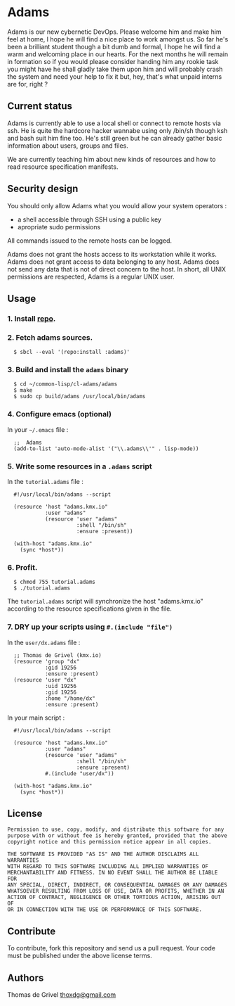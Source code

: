 Adams
=====

Adams is our new cybernetic DevOps. Please welcome him and make him feel
at home, I hope he will find a nice place to work amongst us. So far he's
been a brilliant student though a bit dumb and formal, I hope he will find
a warm and welcoming place in our hearts.
For the next months he will remain in formation so if you would please
consider handing him any rookie task you might have he shall gladly take
them upon him and will probably crash the system and need your help to fix it
but, hey, that's what unpaid interns are for, right ?


Current status
--------------

Adams is currently able to use a local shell or connect to remote hosts via
ssh.
He is quite the hardcore hacker wannabe using only /bin/sh though ksh and
bash suit him fine too.
He's still green but he can already gather basic information about users,
groups and files.

We are currently teaching him about new kinds of resources and how to read
resource specification manifests.


Security design
---------------

You should only allow Adams what you would allow your system operators :
  - a shell accessible through SSH using a public key
  - apropriate sudo permissions

All commands issued to the remote hosts can be logged.

Adams does not grant the hosts access to its workstation while it works.
Adams does not grant access to data belonging to any host.
Adams does not send any data that is not of direct concern to the host.
In short, all UNIX permissions are respected, Adams is a regular UNIX user.


Usage
-----


### 1. Install [repo](https://github.com/common-lisp-repo/repo).


### 2. Fetch adams sources.

``` shell
  $ sbcl --eval '(repo:install :adams)'
```


### 3. Build and install the `adams` binary

``` shell
  $ cd ~/common-lisp/cl-adams/adams
  $ make
  $ sudo cp build/adams /usr/local/bin/adams
```


### 4. Configure emacs (optional)

In your `~/.emacs` file :
``` emacs-lisp
  ;;  Adams
  (add-to-list 'auto-mode-alist '("\\.adams\\'" . lisp-mode))
```


### 5. Write some resources in a `.adams` script

In the `tutorial.adams` file :
``` common-lisp
  #!/usr/local/bin/adams --script

  (resource 'host "adams.kmx.io"
            :user "adams"
            (resource 'user "adams"
                      :shell "/bin/sh"
                      :ensure :present))

  (with-host "adams.kmx.io"
    (sync *host*))
```


### 6. Profit.

``` shell
  $ chmod 755 tutorial.adams
  $ ./tutorial.adams
```

The `tutorial.adams` script will synchronize the host "adams.kmx.io"
according to the resource specifications given in the file.


### 7. DRY up your scripts using `#.(include "file")`

In the `user/dx.adams` file :
``` common-lisp
  ;; Thomas de Grivel (kmx.io)
  (resource 'group "dx"
            :gid 19256
            :ensure :present)
  (resource 'user "dx"
            :uid 19256
            :gid 19256
            :home "/home/dx"
            :ensure :present)
```

In your main script :
``` common-lisp
  #!/usr/local/bin/adams --script

  (resource 'host "adams.kmx.io"
            :user "adams"
            (resource 'user "adams"
                      :shell "/bin/sh"
                      :ensure :present)
            #.(include "user/dx"))

  (with-host "adams.kmx.io"
    (sync *host*))
```


License
-------
```
Permission to use, copy, modify, and distribute this software for any
purpose with or without fee is hereby granted, provided that the above
copyright notice and this permission notice appear in all copies.

THE SOFTWARE IS PROVIDED "AS IS" AND THE AUTHOR DISCLAIMS ALL WARRANTIES
WITH REGARD TO THIS SOFTWARE INCLUDING ALL IMPLIED WARRANTIES OF
MERCHANTABILITY AND FITNESS. IN NO EVENT SHALL THE AUTHOR BE LIABLE FOR
ANY SPECIAL, DIRECT, INDIRECT, OR CONSEQUENTIAL DAMAGES OR ANY DAMAGES
WHATSOEVER RESULTING FROM LOSS OF USE, DATA OR PROFITS, WHETHER IN AN
ACTION OF CONTRACT, NEGLIGENCE OR OTHER TORTIOUS ACTION, ARISING OUT OF
OR IN CONNECTION WITH THE USE OR PERFORMANCE OF THIS SOFTWARE.
```


Contribute
----------

To contribute, fork this repository and send us a pull request.
Your code must be published under the above license terms.


Authors
-------

Thomas de Grivel <thoxdg@gmail.com>
